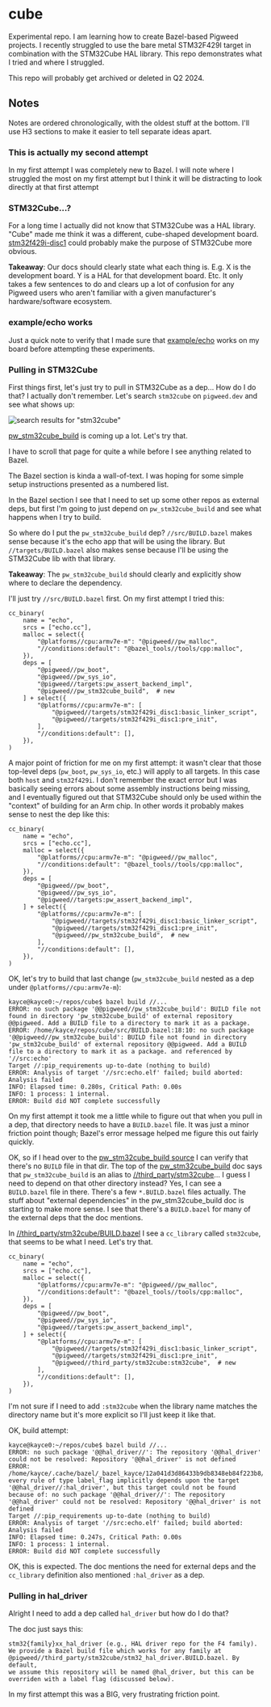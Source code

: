 # cube

Experimental repo. I am learning how to create Bazel-based Pigweed projects.
I recently struggled to use the bare metal STM32F429I target in combination
with the STM32Cube HAL library. This repo demonstrates what I tried and where
I struggled.

This repo will probably get archived or deleted in Q2 2024.

## Notes

Notes are ordered chronologically, with the oldest stuff at the bottom. I'll
use H3 sections to make it easier to tell separate ideas apart.

### This is actually my second attempt

In my first attempt I was completely new to Bazel. I will note where I
struggled the most on my first attempt but I think it will be distracting to
look directly at that first attempt

### STM32Cube...?

[stm32f429i-disc1]: https://pigweed.dev/targets/stm32f429i_disc1/target_docs.html
[stm32f429i-disc1: STM32Cube]: https://pigweed.dev/targets/stm32f429i_disc1_stm32cube/target_docs.html

For a long time I actually did not know that STM32Cube was a HAL library.
"Cube" made me think it was a different, cube-shaped development board.
[stm32f429i-disc1] could probably make the purpose of STM32Cube more obvious.

**Takeaway**: Our docs should clearly state what each thing is. E.g. X is the
development board. Y is a HAL for that development board. Etc. It only takes
a few sentences to do and clears up a lot of confusion for any Pigweed users
who aren't familiar with a given manufacturer's hardware/software ecosystem.

### example/echo works

[example/echo]: https://pigweed.googlesource.com/example/echo

Just a quick note to verify that I made sure that [example/echo] works on my
board before attempting these experiments.

### Pulling in STM32Cube

First things first, let's just try to pull in STM32Cube as a dep... How do I do
that? I actually don't remember. Let's search `stm32cube` on `pigweed.dev` and
see what shows up:

![search results for "stm32cube"](./img/stm32cube.png)

[pw_stm32cube_build]: https://pigweed.dev/pw_stm32cube_build

[pw_stm32cube_build] is coming up a lot. Let's try that.

I have to scroll that page for quite a while before I see anything related to
Bazel.

The Bazel section is kinda a wall-of-text. I was hoping for some simple setup
instructions presented as a numbered list.

In the Bazel section I see that I need to set up some other repos as external
deps, but first I'm going to just depend on `pw_stm32cube_build` and see what
happens when I try to build. 

So where do I put the `pw_stm32cube_build` dep? `//src/BUILD.bazel` makes sense
because it's the echo app that will be using the library. But
`//targets/BUILD.bazel` also makes sense because I'll be using the STM32Cube
lib with that library.

**Takeaway**: The `pw_stm32cube_build` should clearly and explicitly show where
to declare the dependency.

I'll just try `//src/BUILD.bazel` first. On my first attempt I tried this:

```
cc_binary(
    name = "echo",
    srcs = ["echo.cc"],
    malloc = select({
        "@platforms//cpu:armv7e-m": "@pigweed//pw_malloc",
        "//conditions:default": "@bazel_tools//tools/cpp:malloc",
    }),
    deps = [
        "@pigweed//pw_boot",
        "@pigweed//pw_sys_io",
        "@pigweed//targets:pw_assert_backend_impl",
        "@pigweed//pw_stm32cube_build",  # new
    ] + select({
        "@platforms//cpu:armv7e-m": [
            "@pigweed//targets/stm32f429i_disc1:basic_linker_script",
            "@pigweed//targets/stm32f429i_disc1:pre_init",
        ],
        "//conditions:default": [],
    }),
)
```

A major point of friction for me on my first attempt: it wasn't clear that
those top-level deps (`pw_boot`, `pw_sys_io`, etc.) will apply to all targets.
In this case both `host` and `stm32f429i`. I don't remember the exact error
but I was basically seeing errors about some assembly instructions being
missing, and I eventually figured out that STM32Cube should only be used within
the "context" of building for an Arm chip. In other words it probably makes
sense to nest the dep like this:

```
cc_binary(
    name = "echo",
    srcs = ["echo.cc"],
    malloc = select({
        "@platforms//cpu:armv7e-m": "@pigweed//pw_malloc",
        "//conditions:default": "@bazel_tools//tools/cpp:malloc",
    }),
    deps = [
        "@pigweed//pw_boot",
        "@pigweed//pw_sys_io",
        "@pigweed//targets:pw_assert_backend_impl",
    ] + select({
        "@platforms//cpu:armv7e-m": [
            "@pigweed//targets/stm32f429i_disc1:basic_linker_script",
            "@pigweed//targets/stm32f429i_disc1:pre_init",
            "@pigweed//pw_stm32cube_build",  # new
        ],
        "//conditions:default": [],
    }),
)
```

OK, let's try to build that last change (`pw_stm32cube_build` nested as a dep
under `@platforms//cpu:armv7e-m`):

```
kayce@kayce0:~/repos/cube$ bazel build //...
ERROR: no such package '@@pigweed//pw_stm32cube_build': BUILD file not found in directory 'pw_stm32cube_build' of external repository @@pigweed. Add a BUILD file to a directory to mark it as a package.
ERROR: /home/kayce/repos/cube/src/BUILD.bazel:18:10: no such package '@@pigweed//pw_stm32cube_build': BUILD file not found in directory 'pw_stm32cube_build' of external repository @@pigweed. Add a BUILD file to a directory to mark it as a package. and referenced by '//src:echo'
Target //:pip_requirements up-to-date (nothing to build)
ERROR: Analysis of target '//src:echo.elf' failed; build aborted: Analysis failed
INFO: Elapsed time: 0.280s, Critical Path: 0.00s
INFO: 1 process: 1 internal.
ERROR: Build did NOT complete successfully
```

On my first attempt it took me a little while to figure out that when you pull in a
dep, that directory needs to have a `BUILD.bazel` file. It was just a minor
friction point though; Bazel's error message helped me figure this out fairly
quickly.

[pw_stm32cube_build source]: https://cs.opensource.google/pigweed/pigweed/+/main:pw_stm32cube_build/
[//third_party/stm32cube]: https://cs.opensource.google/pigweed/pigweed/+/main:third_party/stm32cube/

OK, so if I head over to the [pw_stm32cube_build source] I can verify that
there's no `BUILD` file in that dir. The top of the [pw_stm32cube_build] doc
says that `pw_stm32cube_build` is an alias to [//third_party/stm32cube]... I
guess I need to depend on that other directory instead? Yes, I can see a
`BUILD.bazel` file in there. There's a few `*.BUILD.bazel` files actually.
The stuff about "external dependencies" in the pw_stm32cube_build doc is
starting to make more sense. I see that there's a `BUILD.bazel` for many of the
external deps that the doc mentions.

[//third_party/stm32cube/BUILD.bazel]: https://cs.opensource.google/pigweed/pigweed/+/main:third_party/stm32cube/

In [//third_party/stm32cube/BUILD.bazel] I see a `cc_library` called
`stm32cube`, that seems to be what I need. Let's try that.

```
cc_binary(
    name = "echo",
    srcs = ["echo.cc"],
    malloc = select({
        "@platforms//cpu:armv7e-m": "@pigweed//pw_malloc",
        "//conditions:default": "@bazel_tools//tools/cpp:malloc",
    }),
    deps = [
        "@pigweed//pw_boot",
        "@pigweed//pw_sys_io",
        "@pigweed//targets:pw_assert_backend_impl",
    ] + select({
        "@platforms//cpu:armv7e-m": [
            "@pigweed//targets/stm32f429i_disc1:basic_linker_script",
            "@pigweed//targets/stm32f429i_disc1:pre_init",
            "@pigweed//third_party/stm32cube:stm32cube",  # new
        ],
        "//conditions:default": [],
    }),
)
```

I'm not sure if I need to add `:stm32cube` when the library name matches the
directory name but it's more explicit so I'll just keep it like that.

OK, build attempt:

```
kayce@kayce0:~/repos/cube$ bazel build //...
ERROR: no such package '@@hal_driver//': The repository '@@hal_driver' could not be resolved: Repository '@@hal_driver' is not defined
ERROR: /home/kayce/.cache/bazel/_bazel_kayce/12a041d3d86433b9db8348eb84f223b8/external/pigweed/third_party/stm32cube/BUILD.bazel:36:11: every rule of type label_flag implicitly depends upon the target '@@hal_driver//:hal_driver', but this target could not be found because of: no such package '@@hal_driver//': The repository '@@hal_driver' could not be resolved: Repository '@@hal_driver' is not defined
Target //:pip_requirements up-to-date (nothing to build)
ERROR: Analysis of target '//src:echo.elf' failed; build aborted: Analysis failed
INFO: Elapsed time: 0.247s, Critical Path: 0.00s
INFO: 1 process: 1 internal.
ERROR: Build did NOT complete successfully
```

OK, this is expected. The doc mentions the need for external deps and the
`cc_library` definition also mentioned `:hal_driver` as a dep.

### Pulling in hal_driver

Alright I need to add a dep called `hal_driver` but how do I do that?

The doc just says this:

```
stm32{family}xx_hal_driver (e.g., HAL driver repo for the F4 family).
We provide a Bazel build file which works for any family at
@pigweed//third_party/stm32cube/stm32_hal_driver.BUILD.bazel. By default,
we assume this repository will be named @hal_driver, but this can be
overriden with a label flag (discussed below).
```

In my first attempt this was a BIG, very frustrating friction point.
